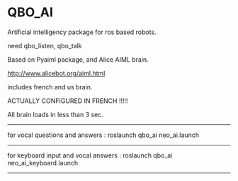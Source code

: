 QBO_AI
========

Artificial intelligency package for ros based robots.

need qbo_listen, qbo_talk

Based on Pyaiml package, and Alice AIML brain.

http://www.alicebot.org/aiml.html

includes french and us brain.

ACTUALLY CONFIGURED IN FRENCH !!!!!

All brain loads in less than 3 sec.


_______________________________________________________________________________

 for vocal questions and answers : roslaunch qbo_ai neo_ai.launch

_______________________________________________________________________________

 for keyboard input and vocal answers : roslaunch qbo_ai neo_ai_keyboard.launch

_______________________________________________________________________________

